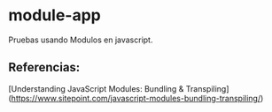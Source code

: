 # module-app
Pruebas usando Modulos en javascript.

## Referencias:
[Understanding JavaScript Modules: Bundling & Transpiling] (https://www.sitepoint.com/javascript-modules-bundling-transpiling/)
